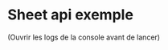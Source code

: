 # Sheet api exemple

(Ouvrir les logs de la console avant de lancer)
<html>
<body>
	<script src="https://apis.google.com/js/api.js"></script>
	<script> 
		function loadClient() {
			gapi.client.setApiKey("AIzaSyDR_QWaELj_Ri_Vt6ubIGmgDKFPzCuGwMk");
			return gapi.client.load("https://content.googleapis.com/discovery/v1/apis/sheets/v4/rest")
			.then(function() {
				console.log("GAPI client loaded for API");
			}, function(error) {
				console.error("Error loading GAPI client for API");
			});
		}

  	// Make sure the client is loaded before calling this method.
  	function execute() {
  	return gapi.client.sheets.spreadsheets.values.get({
  		"spreadsheetId": "1ZdhTerwqhyGxmSyCpfmQGeCHynFL2gcbC-PJ56NzXrE",
  		"range": "A3:E4"
  	})
  	.then(function(response) {
          // Handle the results here (response.result has the parsed body).
          console.log("Response", response);
      }, function(error) {
      	console.error("Execute error", error);
      });
  	}
  
  	gapi.load("client");

	</script>
	<button onclick="loadClient()">load</button>
	<button onclick="execute()">execute</button>
</body>
</html>